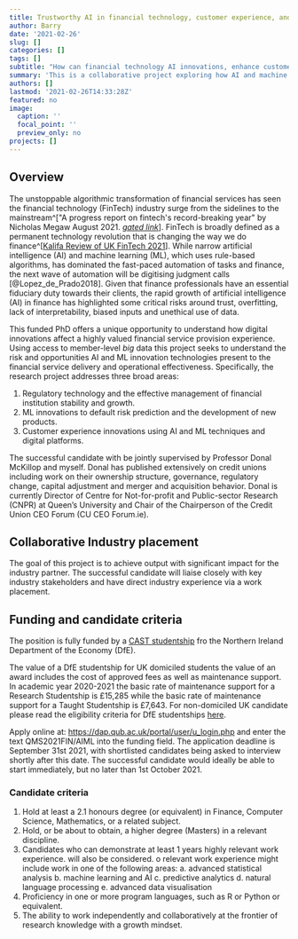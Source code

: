 ```yaml
---
title: Trustworthy AI in financial technology, customer experience, and operational performance
author: Barry
date: '2021-02-26'
slug: []
categories: []
tags: []
subtitle: "How can financial technology AI innovations, enhance customer experience and trust while improving operational performance"
summary: 'This is a collaborative project exploring how AI and machine learning impacts the credit unions.  The project is fully-funded by a Northern Ireland DfE CAST studentship, worth approximately £28,000 per annum gross.'
authors: []
lastmod: '2021-02-26T14:33:28Z'
featured: no
image:
  caption: ''
  focal_point: ''
  preview_only: no
projects: []
---
```



## Overview

The unstoppable algorithmic transformation of financial services has seen the financial technology (FinTech) industry surge from the sidelines to the mainstream^["A progress report on fintech's record-breaking year" by Nicholas Megaw August 2021. [*gated link*](https://www.ft.com/content/89ea3d5d-cd29-46ec-88f1-67729b09a7c2?shareType=nongift)]. FinTech is broadly defined as a permanent technology revolution that is changing the way we do finance^[[Kalifa Review of UK FinTech 2021](https://www.gov.uk/government/publications/the-kalifa-review-of-uk-fintech)].  While narrow artificial intelligence (AI) and machine learning (ML), which uses rule-based algorithms, has dominated the fast-paced automation of tasks and finance, the next wave of automation will be digitising judgment calls [@Lopez_de_Prado2018].  Given that finance professionals have an essential fiduciary duty towards their clients, the rapid growth of artificial intelligence (AI) in finance has highlighted some critical risks around trust, overfitting, lack of interpretability, biased inputs and unethical use of data.

This funded PhD offers a unique opportunity to understand how digital innovations affect a highly valued financial service provision experience. Using access to member-level *big* data this project seeks to understand the risk and opportunities AI and ML innovation technologies present to the financial service delivery and operational effectiveness. Specifically, the research project addresses three broad areas:
1.	Regulatory technology and the effective management of financial institution stability and growth.
2.	ML innovations to default risk prediction and the development of new products.
3.	Customer experience innovations using AI and ML techniques and digital platforms.

The successful candidate with be jointly supervised by Professor Donal McKillop and myself. Donal has published extensively on credit unions including work on their ownership structure, governance, regulatory change, capital adjustment and merger and acquisition behavior. Donal is currently Director of Centre for Not-for-profit and Public-sector Research (CNPR) at Queen’s University and Chair of the Chairperson of the Credit Union CEO Forum (CU CEO Forum.ie).

## Collaborative Industry placement
The goal of this project is to achieve output with significant impact for the industry partner. The successful candidate will liaise closely with key industry stakeholders and have direct industry experience via a work placement.


## Funding and candidate criteria
The position is fully funded by a [CAST studentship](https://www.nidirect.gov.uk/articles/co-operative-awards-science-and-technology) fro the Northern Ireland Department of the Economy (DfE).

The value of a DfE studentship for UK domiciled students the value of an award includes the cost of approved fees as well as maintenance support. In academic year 2020-2021 the basic rate of maintenance support for a Research Studentship is £15,285 while the basic rate of maintenance support for a Taught Studentship is  £7,643. For non-domiciled UK candidate please read the eligibility criteria for  DfE studentships [here](https://www.nidirect.gov.uk/articles/department-economy-studentships).

Apply online at: https://dap.qub.ac.uk/portal/user/u_login.php and enter the text QMS2021FIN/AIML into the funding field.  The application deadline is September 31st 2021, with shortlisted candidates being asked to interview shortly after this date.  The successful candidate would ideally be able to start immediately, but no later than 1st October 2021.

### Candidate criteria
1.	Hold at least a 2.1 honours degree (or equivalent) in Finance, Computer Science, Mathematics, or a related subject.
2.	Hold, or be about to obtain, a higher degree (Masters) in a relevant discipline.
3.	Candidates who can demonstrate at least 1 years highly relevant work experience. will also be considered.
o	relevant work experience might include work in one of the following areas:
a.	advanced statistical analysis
b.	machine learning and AI
c.	predictive analytics
d.	natural language processing
e.	advanced data visualisation
4.	Proficiency in one or more program languages, such as R or Python or equivalent.
5.	The ability to work independently and collaboratively at the frontier of research knowledge with a growth mindset.

